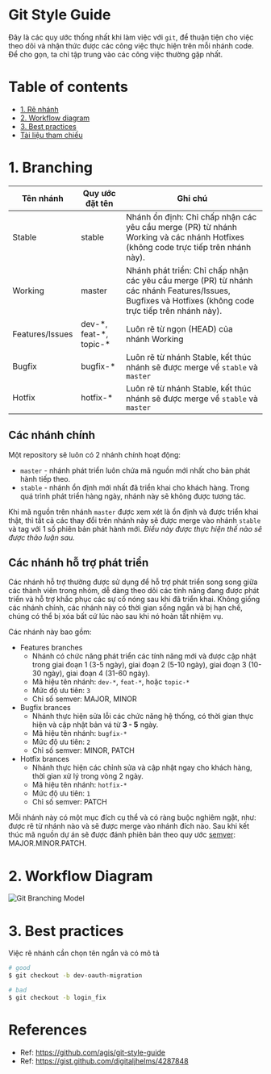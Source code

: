 # Git Style Guide

Đây là các quy ước thống nhất khi làm việc với `git`, để thuận tiện cho việc theo dõi và nhận thức được các công việc thực hiện trên mỗi nhánh code. Để cho gọn, ta chỉ tập trung vào các công việc thường gặp nhất.

# Table of contents

* [1. Rẽ nhánh](#1-branching)
* [2. Workflow diagram](#2-workflow-diagram)
* [3. Best practices](#3-best-practices)
* [Tài liệu tham chiếu](#references)


# 1. Branching

<table>
  <thead>
    <tr>
      <th>Tên nhánh</th>
      <th>Quy ước đặt tên</th>
      <th>Ghi chú</th>
    </tr>
  </thead>
  <tbody>
    <tr>
      <td>Stable</td>
      <td>stable</td>
      <td>Nhánh ổn định: Chỉ chấp nhận các yêu cầu merge (PR) từ nhánh Working và các nhánh Hotfixes (không code trực tiếp trên nhánh này).</td>
    </tr>
    <tr>
      <td>Working</td>
      <td>master</td>
      <td>Nhánh phát triển: Chỉ chấp nhận các yêu cầu merge (PR) từ nhánh các nhánh Features/Issues, Bugfixes và Hotfixes (không code trực tiếp trên nhánh này).</td>
    </tr>
    <tr>
      <td>Features/Issues</td>
      <td>dev-*, feat-*, topic-*</td>
      <td>Luôn rẽ từ ngọn (HEAD) của nhánh Working</td>
    </tr>
    <tr>
      <td>Bugfix</td>
      <td>bugfix-*</td>
      <td>Luôn rẽ từ nhánh Stable, kết thúc nhánh sẽ được merge về <code>stable</code> và <code>master</code></td>
    </tr>
    <tr>
      <td>Hotfix</td>
      <td>hotfix-*</td>
      <td>Luôn rẽ từ nhánh Stable, kết thúc nhánh sẽ được merge về <code>stable</code> và <code>master</code></td>
    </tr>
  </tbody>
</table>

## Các nhánh chính

Một repository sẽ luôn có 2 nhánh chính hoạt động:

* `master` - nhánh phát triển luôn chứa mã nguồn mới nhất cho bản phát hành tiếp theo.
* `stable` - nhánh ổn định mới nhất đã triển khai cho khách hàng. Trong quá trình phát triển hàng ngày, nhánh này sẽ không được tương tác.

Khi mã nguồn trên nhánh `master` được xem xét là ổn định và được triển khai thật, thì tất cả các thay đổi trên nhánh này sẽ được merge vào nhánh `stable` và tag với 1 số phiên bản phát hành mới. *Điều này được thực hiện thế nào sẽ được thảo luận sau.*

## Các nhánh hỗ trợ phát triển

Các nhánh hỗ trợ thường được sử dụng để hỗ trợ phát triển song song giữa các thành viên trong nhóm, dễ dàng theo dõi các tính năng đang được phát triển và hỗ trợ khắc phục các sự cố nóng sau khi đã triển khai. Không giống các nhánh chính, các nhánh này có thời gian sống ngắn và bị hạn chế, chúng có thể bị xóa bất cứ lúc nào sau khi nó hoàn tất nhiệm vụ.

Các nhánh này bao gồm:

* Features branches
  * Nhánh có chức năng phát triển các tính năng mới và được cập nhật trong giai đoạn 1 (3-5 ngày), giai đoạn 2 (5-10 ngày), giai đoạn 3 (10-30 ngày), giai đoạn 4 (31-60 ngày).
  * Mã hiệu tên nhánh: `dev-*`, `feat-*`, hoặc `topic-*`
  * Mức độ ưu tiên: `3`
  * Chỉ số semver: MAJOR, MINOR
* Bugfix brances
  * Nhánh thực hiện sửa lỗi các chức năng hệ thống, có thời gian thực hiện và cập nhật bản vá từ **3 - 5** ngày.
  * Mã hiệu tên nhánh: `bugfix-*`
  * Mức độ ưu tiên: `2`
  * Chỉ số semver: MINOR, PATCH
* Hotfix brances
  * Nhánh thực hiện các chỉnh sửa và cập nhật ngay cho khách hàng, thời gian xử lý trong vòng 2 ngày.
  * Mã hiệu tên nhánh: `hotfix-*`
  * Mức độ ưu tiên: `1`
  * Chỉ số semver: PATCH

Mỗi nhánh này có một mục đích cụ thể và có ràng buộc nghiêm ngặt, như: được rẽ từ nhánh nào và sẽ được merge vào nhánh đích nào. Sau khi kết thúc mã nguồn dự án sẽ được đánh phiên bản theo quy ước [semver](http://semver.org/): MAJOR.MINOR.PATCH.


# 2. Workflow Diagram

![Git Branching Model](./gitflow.png)  

# 3. Best practices

Việc rẽ nhánh cần chọn tên ngắn và có mô tả

```bash
# good
$ git checkout -b dev-oauth-migration

# bad
$ git checkout -b login_fix
```


# References

* Ref: https://github.com/agis/git-style-guide
* Ref: https://gist.github.com/digitaljhelms/4287848